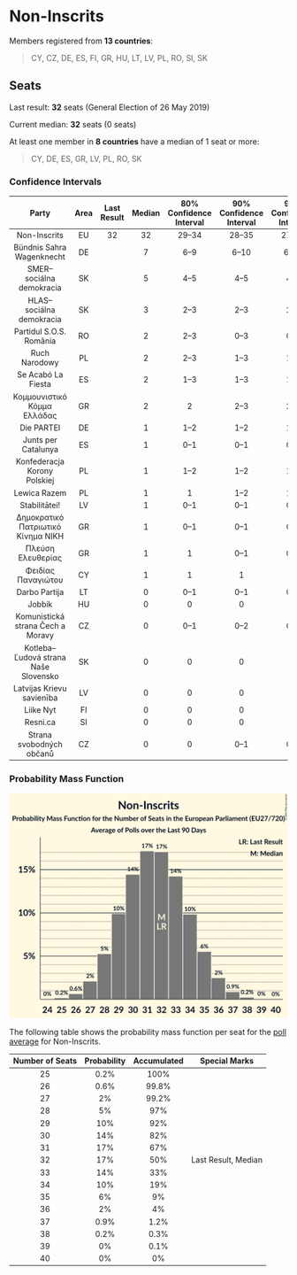 # Non-Inscrits

Members registered from **13 countries**:

> CY, CZ, DE, ES, FI, GR, HU, LT, LV, PL, RO, SI, SK

## Seats

Last result: **32** seats (General Election of 26 May 2019)

Current median: **32** seats (0 seats)

At least one member in **8 countries** have a median of 1 seat or more:

> CY, DE, ES, GR, LV, PL, RO, SK

### Confidence Intervals

| Party | Area | Last Result | Median | 80% Confidence Interval | 90% Confidence Interval | 95% Confidence Interval | 99% Confidence Interval |
|:-----:|:----:|:-----------:|:------:|:-----------------------:|:-----------------------:|:-----------------------:|:-----------------------:|
| Non-Inscrits | EU | 32 | 32 | 29–34 | 28–35 | 27–36 | 26–37 |
| Bündnis Sahra Wagenknecht | DE | | 7 | 6–9 | 6–10 | 6–10 | 5–10 |
| SMER–sociálna demokracia | SK | | 5 | 4–5 | 4–5 | 4–5 | 4–5 |
| HLAS–sociálna demokracia | SK | | 3 | 2–3 | 2–3 | 2–3 | 2–3 |
| Partidul S.O.S. România | RO | | 2 | 2–3 | 0–3 | 0–3 | 0–3 |
| Ruch Narodowy | PL | | 2 | 2–3 | 1–3 | 1–3 | 1–3 |
| Se Acabó La Fiesta | ES | | 2 | 1–3 | 1–3 | 1–3 | 1–4 |
| Κομμουνιστικό Κόμμα Ελλάδας | GR | | 2 | 2 | 2–3 | 2–3 | 1–3 |
| Die PARTEI | DE | | 1 | 1–2 | 1–2 | 1–2 | 1–2 |
| Junts per Catalunya | ES | | 1 | 0–1 | 0–1 | 0–1 | 0–1 |
| Konfederacja Korony Polskiej | PL | | 1 | 1–2 | 1–2 | 1–2 | 0–2 |
| Lewica Razem | PL | | 1 | 1 | 1–2 | 1–2 | 0–2 |
| Stabilitātei! | LV | | 1 | 0–1 | 0–1 | 0–1 | 0–1 |
| Δημοκρατικό Πατριωτικό Κίνημα ΝΙΚΗ | GR | | 1 | 0–1 | 0–1 | 0–1 | 0–1 |
| Πλεύση Ελευθερίας | GR | | 1 | 1 | 0–1 | 0–2 | 0–2 |
| Φειδίας Παναγιώτου | CY | | 1 | 1 | 1 | 1 | 1 |
| Darbo Partija | LT | | 0 | 0–1 | 0–1 | 0–1 | 0–1 |
| Jobbik | HU | | 0 | 0 | 0 | 0 | 0 |
| Komunistická strana Čech a Moravy | CZ | | 0 | 0–1 | 0–2 | 0–2 | 0–2 |
| Kotleba–Ľudová strana Naše Slovensko | SK | | 0 | 0 | 0 | 0 | 0 |
| Latvijas Krievu savienība | LV | | 0 | 0 | 0 | 0 | 0 |
| Liike Nyt | FI | | 0 | 0 | 0 | 0 | 0 |
| Resni.ca | SI | | 0 | 0 | 0 | 0 | 0 |
| Strana svobodných občanů | CZ | | 0 | 0 | 0–1 | 0–1 | 0–2 |

### Probability Mass Function

![Graph with seats probability mass function not yet produced](average-2024-08-31-seats-pmf-non-inscrits.png "Seats Probability Mass Function")

The following table shows the probability mass function per seat for the [poll average](average-2024-08-31.html) for Non-Inscrits.

| Number of Seats | Probability | Accumulated | Special Marks |
|:---------------:|:-----------:|:-----------:|:-------------:|
| 25 | 0.2% | 100% |  |
| 26 | 0.6% | 99.8% |  |
| 27 | 2% | 99.2% |  |
| 28 | 5% | 97% |  |
| 29 | 10% | 92% |  |
| 30 | 14% | 82% |  |
| 31 | 17% | 67% |  |
| 32 | 17% | 50% | Last Result, Median |
| 33 | 14% | 33% |  |
| 34 | 10% | 19% |  |
| 35 | 6% | 9% |  |
| 36 | 2% | 4% |  |
| 37 | 0.9% | 1.2% |  |
| 38 | 0.2% | 0.3% |  |
| 39 | 0% | 0.1% |  |
| 40 | 0% | 0% |  |


